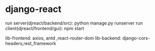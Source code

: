 # django-react

run server(djreact/backend/src): python manage.py runserver
run client(djreact/frontend/gui): npm start

lib-frontend:  axios, antd ,react-router-dom
lib-backend:  django-cors-headers,rest_framework
